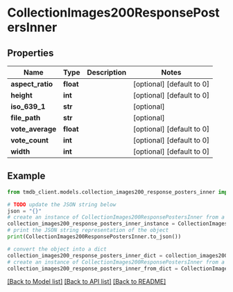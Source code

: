 # CollectionImages200ResponsePostersInner


## Properties

Name | Type | Description | Notes
------------ | ------------- | ------------- | -------------
**aspect_ratio** | **float** |  | [optional] [default to 0]
**height** | **int** |  | [optional] [default to 0]
**iso_639_1** | **str** |  | [optional] 
**file_path** | **str** |  | [optional] 
**vote_average** | **float** |  | [optional] [default to 0]
**vote_count** | **int** |  | [optional] [default to 0]
**width** | **int** |  | [optional] [default to 0]

## Example

```python
from tmdb_client.models.collection_images200_response_posters_inner import CollectionImages200ResponsePostersInner

# TODO update the JSON string below
json = "{}"
# create an instance of CollectionImages200ResponsePostersInner from a JSON string
collection_images200_response_posters_inner_instance = CollectionImages200ResponsePostersInner.from_json(json)
# print the JSON string representation of the object
print(CollectionImages200ResponsePostersInner.to_json())

# convert the object into a dict
collection_images200_response_posters_inner_dict = collection_images200_response_posters_inner_instance.to_dict()
# create an instance of CollectionImages200ResponsePostersInner from a dict
collection_images200_response_posters_inner_from_dict = CollectionImages200ResponsePostersInner.from_dict(collection_images200_response_posters_inner_dict)
```
[[Back to Model list]](../README.md#documentation-for-models) [[Back to API list]](../README.md#documentation-for-api-endpoints) [[Back to README]](../README.md)


